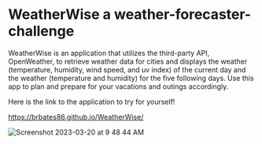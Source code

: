 # WeatherWise a weather-forecaster-challenge

WeatherWise is an application that utilizes the third-party API, OpenWeather, to retrieve weather data for cities and displays the weather (temperature, humidity, wind speed, and uv index) of the current day and the weather (temperature and humidity) for the five following days. Use this app to plan and prepare for your vacations and outings accordingly.

Here is the link to the application to try for yourself!

https://brbates86.github.io/WeatherWise/

![Screenshot 2023-03-20 at 9 48 44 AM](https://user-images.githubusercontent.com/110508944/226376888-e92ceae4-c602-42a9-b230-76020426b428.png)
